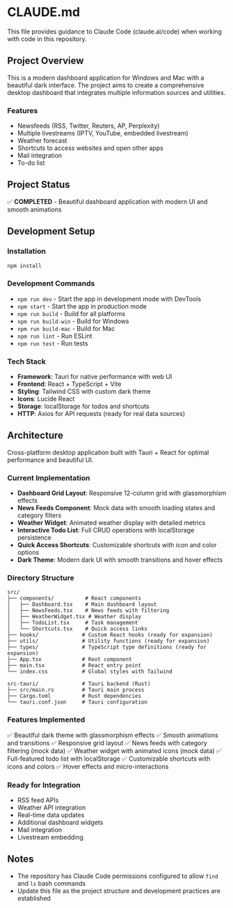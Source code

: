 # CLAUDE.md

This file provides guidance to Claude Code (claude.ai/code) when working with code in this repository.

## Project Overview

This is a modern dashboard application for Windows and Mac with a beautiful dark interface. The project aims to create a comprehensive desktop dashboard that integrates multiple information sources and utilities.

### Features
- Newsfeeds (RSS, Twitter, Reuters, AP, Perplexity)
- Multiple livestreams (IPTV, YouTube, embedded livestream)
- Weather forecast
- Shortcuts to access websites and open other apps
- Mail integration
- To-do list

## Project Status

✅ **COMPLETED** - Beautiful dashboard application with modern UI and smooth animations

## Development Setup

### Installation
```bash
npm install
```

### Development Commands
- `npm run dev` - Start the app in development mode with DevTools
- `npm start` - Start the app in production mode
- `npm run build` - Build for all platforms
- `npm run build-win` - Build for Windows
- `npm run build-mac` - Build for Mac
- `npm run lint` - Run ESLint
- `npm run test` - Run tests

### Tech Stack
- **Framework**: Tauri for native performance with web UI
- **Frontend**: React + TypeScript + Vite
- **Styling**: Tailwind CSS with custom dark theme
- **Icons**: Lucide React
- **Storage**: localStorage for todos and shortcuts
- **HTTP**: Axios for API requests (ready for real data sources)

## Architecture

Cross-platform desktop application built with Tauri + React for optimal performance and beautiful UI.

### Current Implementation
- **Dashboard Grid Layout**: Responsive 12-column grid with glassmorphism effects
- **News Feeds Component**: Mock data with smooth loading states and category filters
- **Weather Widget**: Animated weather display with detailed metrics
- **Interactive Todo List**: Full CRUD operations with localStorage persistence
- **Quick Access Shortcuts**: Customizable shortcuts with icon and color options
- **Dark Theme**: Modern dark UI with smooth transitions and hover effects

### Directory Structure
```
src/
├── components/          # React components
│   ├── Dashboard.tsx    # Main dashboard layout
│   ├── NewsFeeds.tsx    # News feeds with filtering
│   ├── WeatherWidget.tsx # Weather display
│   ├── TodoList.tsx     # Task management
│   └── Shortcuts.tsx    # Quick access links
├── hooks/              # Custom React hooks (ready for expansion)
├── utils/              # Utility functions (ready for expansion)
├── types/              # TypeScript type definitions (ready for expansion)
├── App.tsx             # Root component
├── main.tsx            # React entry point
└── index.css           # Global styles with Tailwind

src-tauri/              # Tauri backend (Rust)
├── src/main.rs         # Tauri main process
├── Cargo.toml          # Rust dependencies
└── tauri.conf.json     # Tauri configuration
```

### Features Implemented
✅ Beautiful dark theme with glassmorphism effects
✅ Smooth animations and transitions
✅ Responsive grid layout
✅ News feeds with category filtering (mock data)
✅ Weather widget with animated icons (mock data)
✅ Full-featured todo list with localStorage
✅ Customizable shortcuts with icons and colors
✅ Hover effects and micro-interactions

### Ready for Integration
- RSS feed APIs
- Weather API integration
- Real-time data updates
- Additional dashboard widgets
- Mail integration
- Livestream embedding

## Notes

- The repository has Claude Code permissions configured to allow `find` and `ls` bash commands
- Update this file as the project structure and development practices are established